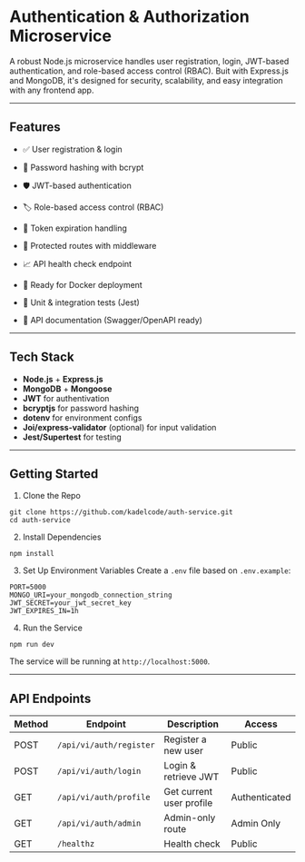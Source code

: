 # Authentication & Authorization Microservice

A robust Node.js microservice handles user registration, login, JWT-based authentication, and role-based access control (RBAC). Buit with Express.js and MongoDB, it's designed for security, scalability, and easy integration with any frontend app.

---

## Features
- ✅ User registration & login

- 🔐 Password hashing with bcrypt

- 🛡 JWT-based authentication

- 🏷 Role-based access control (RBAC)

- 🔄 Token expiration handling

- 🔗 Protected routes with middleware

- 📈 API health check endpoint

- 🚀 Ready for Docker deployment

- 🧪 Unit & integration tests (Jest)

- 📄 API documentation (Swagger/OpenAPI ready)

---

## Tech Stack
- **Node.js** + **Express.js**
- **MongoDB** + **Mongoose**
- **JWT** for authentivation
- **bcryptjs** for password hashing
- **dotenv** for environment configs
- **Joi/express-validator** (optional) for input validation
- **Jest/Supertest** for testing

---

## Getting Started

1. Clone the Repo
```
git clone https://github.com/kadelcode/auth-service.git
cd auth-service
```

2. Install Dependencies
```
npm install
```

3. Set Up Environment Variables
Create a ```.env``` file based on ```.env.example```:
```
PORT=5000
MONGO_URI=your_mongodb_connection_string
JWT_SECRET=your_jwt_secret_key
JWT_EXPIRES_IN=1h
```

4. Run the Service
```
npm run dev
```
The service will be running at ```http://localhost:5000```.

---

## API Endpoints
| Method | Endpoint                    | Description              | Access        |
| ------ | --------------------------- | ------------------------ | ------------- |
| POST   | ```/api/vi/auth/register``` | Register a new user      | Public        |
| POST   | ```/api/vi/auth/login```    | Login & retrieve JWT     | Public        |
| GET    | ```/api/vi/auth/profile```  | Get current user profile | Authenticated |
| GET    | ```/api/vi/auth/admin```    | Admin-only route         | Admin Only    |
| GET    | ```/healthz```              | Health check             | Public        |

